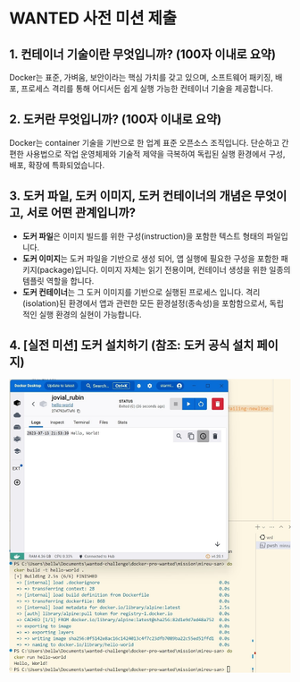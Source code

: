 # WANTED 사전 미션 제출

## 1. 컨테이너 기술이란 무엇입니까? (100자 이내로 요약)

Docker는 표준, 가벼움, 보안이라는 핵심 가치를 갖고 있으며, 소프트웨어 패키징, 배포, 프로세스 격리를 통해 어디서든 쉽게 실행 가능한 컨테이너 기술을 제공합니다.

## 2. 도커란 무엇입니까? (100자 이내로 요약)

Docker는 container 기술을 기반으로 한 업계 표준 오픈소스 조직입니다. 단순하고 간편한 사용법으로 작업 운영체제와 기술적 제약을 극복하여 독립된 실행 환경에서 구성, 배포, 확장에 특화되었습니다.

## 3. 도커 파일, 도커 이미지, 도커 컨테이너의 개념은 무엇이고, 서로 어떤 관계입니까?

- **도커 파일**은 이미지 빌드를 위한 구성(instruction)을 포함한 텍스트 형태의 파일입니다. 
- **도커 이미지**는 도커 파일을 기반으로 생성 되어, 앱 실행에 필요한 구성을 포함한 패키지(package)입니다. 이미지 자체는 읽기 전용이며, 컨테이너 생성을 위한 일종의 템플릿 역할을 합니다. 
- **도커 컨테이너**는 그 도커 이미지를 기반으로 실행된 프로세스 입니다. 격리(isolation)된 환경에서 앱과 관련한 모든 환경설정(종속성)을 포함함으로서, 독립적인 실행 환경의 실현이 가능합니다.

## 4. [실전 미션] 도커 설치하기 (참조: 도커 공식 설치 페이지)
![screenshot](screenshot.jpg)